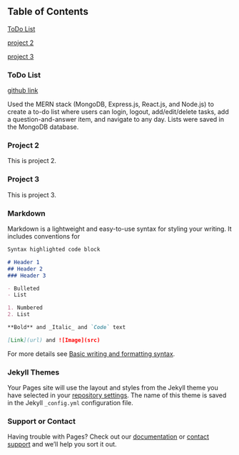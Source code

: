 ## Table of Contents
[ToDo List](#todo-list)

[project 2](#project2)

[project 3](#project3)

### ToDo List
[github link](https://github.com/cse330-fall-2020/creativeproject-module7-455334) 

Used the MERN stack (MongoDB, Express.js, React.js, and Node.js) to create a to-do list where users can login, logout, add/edit/delete tasks, add a question-and-answer item, and navigate to any day. Lists were saved in the MongoDB database.


### Project 2
This is project 2.

### Project 3
This is project 3.

### Markdown

Markdown is a lightweight and easy-to-use syntax for styling your writing. It includes conventions for

```markdown
Syntax highlighted code block

# Header 1
## Header 2
### Header 3

- Bulleted
- List

1. Numbered
2. List

**Bold** and _Italic_ and `Code` text

[Link](url) and ![Image](src)
```

For more details see [Basic writing and formatting syntax](https://docs.github.com/en/github/writing-on-github/getting-started-with-writing-and-formatting-on-github/basic-writing-and-formatting-syntax).

### Jekyll Themes

Your Pages site will use the layout and styles from the Jekyll theme you have selected in your [repository settings](https://github.com/amykim21/amyportfolio/settings/pages). The name of this theme is saved in the Jekyll `_config.yml` configuration file.

### Support or Contact

Having trouble with Pages? Check out our [documentation](https://docs.github.com/categories/github-pages-basics/) or [contact support](https://support.github.com/contact) and we’ll help you sort it out.
